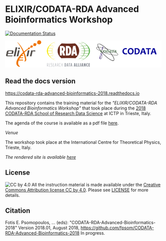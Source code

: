 # ELIXIR/CODATA-RDA Advanced Bioinformatics Workshop

[![Documentation Status](https://readthedocs.org/projects/codata-rda-advanced-bioinformatics-2018/badge/?version=latest)](https://codata-rda-advanced-bioinformatics-2018.readthedocs.io/en/latest/?badge=latest)

![ELIXIR, ICSU, CODATA Logos](_static/images/Full-Logo.png "ELIXIR, RDA, ICSU, CODATA Logos")

## Read the docs version
https://codata-rda-advanced-bioinformatics-2018.readthedocs.io

This repository contains the training material for the _"ELIXIR/CODATA-RDA Advanced Bioinformatics Workshop"_ that took place during the [2018 CODATA-RDA School of Research Data Science](www.codata.org/datatrieste2018) at ICTP in Trieste, Italy.

The agenda of the course is available as a pdf file [here](/files/AdvancedBioinformaticsCourseMLProgramme.pdf).

_Venue_

The workshop took place at the International Centre for Theoretical Physics, Trieste, Italy.

_The rendered site is available [here](https://codata-rda-advanced-bioinformatics-2018.readthedocs.io)_

## License

![CC by 4.0](https://licensebuttons.net/l/by/4.0/88x31.png)
All the instruction material is made available under the [Creative Commons Attribution license CC by 4.0](https://creativecommons.org/licenses/by/4.0/). Please see [LICENSE](LICENSE.md) for more details.

## Citation

Fotis E. Psomopoulos, ... (eds): "CODATA-RDA-Advanced-Bioinformatics-2018"  Version 2018.01, August 2018,
https://github.com/fpsom/CODATA-RDA-Advanced-Bioinformatics-2018 In progress.
